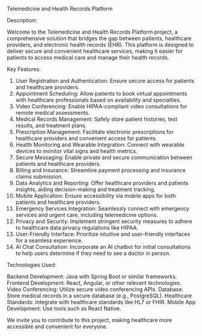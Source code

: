 Telemedicine and Health Records Platform

Description:

Welcome to the Telemedicine and Health Records Platform project, a comprehensive solution that bridges the gap between patients, healthcare providers, and electronic health records (EHR). 
This platform is designed to deliver secure and convenient healthcare services, making it easier for patients to access medical care and manage their health records.

Key Features:

1. User Registration and Authentication: Ensure secure access for patients and healthcare providers.
2. Appointment Scheduling: Allow patients to book virtual appointments with healthcare professionals based on availability and specialties.
3. Video Conferencing: Enable HIPAA-compliant video consultations for remote medical assessments.
4. Medical Records Management: Safely store patient histories, test results, and treatment plans.
5. Prescription Management: Facilitate electronic prescriptions for healthcare providers and convenient access for patients.
6. Health Monitoring and Wearable Integration: Connect with wearable devices to monitor vital signs and health metrics.
7. Secure Messaging: Enable private and secure communication between patients and healthcare providers.
8. Billing and Insurance: Streamline payment processing and insurance claims submission.
9. Data Analytics and Reporting: Offer healthcare providers and patients insights, aiding decision-making and treatment tracking.
10. Mobile Application: Ensure accessibility via mobile apps for both patients and healthcare providers.
11. Emergency Services Integration: Seamlessly connect with emergency services and urgent care, including telemedicine options.
12. Privacy and Security: Implement stringent security measures to adhere to healthcare data privacy regulations like HIPAA.
13. User-Friendly Interface: Prioritize intuitive and user-friendly interfaces for a seamless experience.
14. AI Chat Consultation: Incorporate an AI chatbot for initial consultations to help users determine if they need to see a doctor in person.

Technologies Used:

Backend Development: Java with Spring Boot or similar frameworks.
Frontend Development: React, Angular, or other relevant technologies.
Video Conferencing: Utilize secure video conferencing APIs.
Database: Store medical records in a secure database (e.g., PostgreSQL).
Healthcare Standards: Integrate with healthcare standards like HL7 or FHIR.
Mobile App Development: Use tools such as React Native.

We invite you to contribute to this project, making healthcare more accessible and convenient for everyone.
